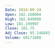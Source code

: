 ```yaml
---
Date: 2014-09-24
Open: 102.160004
High: 102.849998
Low: 101.199997
Close: 101.75
Adj Close: 95.146843
Volume: 60171800
---
```

